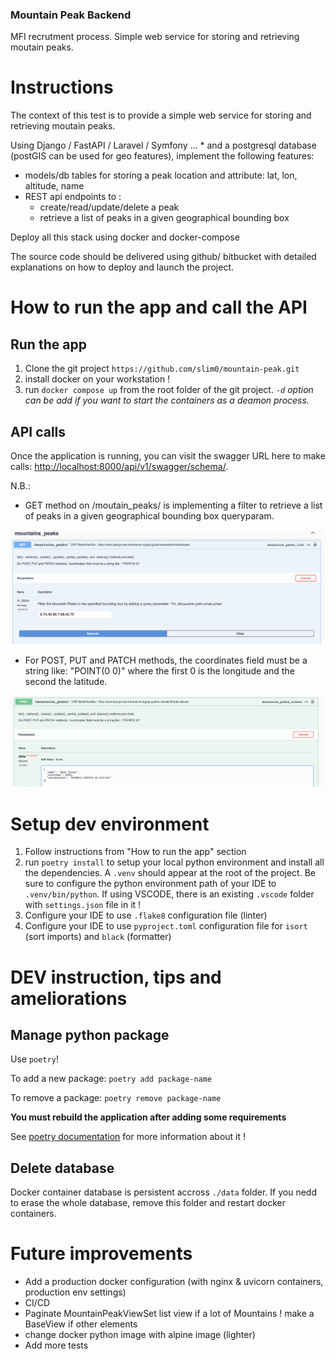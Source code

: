 ### Mountain Peak Backend

MFI recrutment process. Simple web service for storing and retrieving moutain peaks.

# Instructions

The context of this test is to provide a simple web service for storing and retrieving moutain peaks.

Using Django / FastAPI / Laravel / Symfony … *  and a postgresql database (postGIS can be used for geo features), implement the following features:
- models/db tables for storing a peak location and attribute: lat, lon, altitude, name
- REST api endpoints to :
  * create/read/update/delete a peak
  * retrieve a list of peaks in a given geographical bounding box

Deploy all this stack using docker and docker-compose

The source code should be delivered using github/ bitbucket with detailed explanations on how to deploy and launch the project.

# How to run the app and call the API

## Run the app
1. Clone the git project `https://github.com/slim0/mountain-peak.git`
2. install docker on your workstation !
3. run `docker compose up` from the root folder of the git project. *`-d` option can be add if you want to start the containers as a deamon process.*

## API calls
Once the application is running, you can visit the swagger URL here to make calls: [http://localhost:8000/api/v1/swagger/schema/](http://localhost:8000/api/v1/swagger/schema/).

N.B.:
- GET method on /moutain_peaks/ is implementing a filter to retrieve a list of peaks in a given geographical bounding box queryparam.

![mountain_peaks_bbox_filter.png](/img/mountain_peaks_bbox_filter.png)

- For POST, PUT and PATCH methods, the coordinates field must be a string like: "POINT(0 0)" where the first 0 is the longitude and the second the latitude.

![coordinates_field.png](/img/coordinates_field.png)

# Setup dev environment
1. Follow instructions from "How to run the app" section
2. run `poetry install` to setup your local python environment and install all the dependencies. A `.venv` should appear at the root of the project. Be sure to configure the python environment path of your IDE to `.venv/bin/python`. If using VSCODE, there is an existing `.vscode` folder with `settings.json` file in it !
3. Configure your IDE to use `.flake8` configuration file (linter)
4. Configure your IDE to use `pyproject.toml` configuration file for `isort` (sort imports) and `black` (formatter)


# DEV instruction, tips and ameliorations

## Manage python package

Use `poetry`!

To add a new package: `poetry add package-name`

To remove a package: `poetry remove package-name`

**You must rebuild the application after adding some requirements**

See [poetry documentation](https://python-poetry.org/docs/) for more information about it !

## Delete database
Docker container database is persistent accross `./data` folder. If you nedd to erase the whole database, remove this folder and restart docker containers.

# Future improvements
- Add a production docker configuration (with nginx & uvicorn containers, production env settings)
- CI/CD
- Paginate MountainPeakViewSet list view if a lot of Mountains ! make a BaseView if other elements
- change docker python image with alpine image (lighter)
- Add more tests